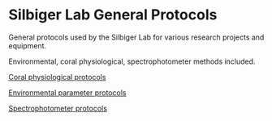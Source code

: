 # Silbiger Lab General Protocols

General protocols used by the Silbiger Lab for various research projects and equipment. 

Environmental, coral physiological, spectrophotometer methods included.


[Coral physiological protocols](https://github.com/SilbigerLab/Protocols/tree/master/Coral_Physiological_Parameter_Protocols)


[Environmental parameter protocols](https://github.com/SilbigerLab/Protocols/tree/master/Coral_Physiological_Parameter_Protocols)


[Spectrophotometer protocols](https://github.com/SilbigerLab/Protocols/tree/master/Spectrophotometer)



